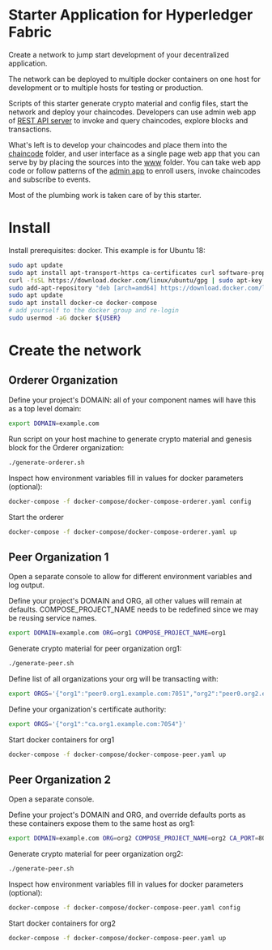 # Starter Application for Hyperledger Fabric

Create a network to jump start development of your decentralized application.

The network can be deployed to multiple docker containers on one host for development or to multiple hosts for testing 
or production.

Scripts of this starter generate crypto material and config files, start the network and deploy your chaincodes. 
Developers can use admin web app of 
[REST API server](https://github.com/maxxx1313/fabric-rest/tree/master/server/www-admin) 
to invoke and query chaincodes, explore blocks and transactions.

What's left is to develop your chaincodes and place them into the [chaincode](./chaincode) folder, 
and user interface as a single page web app that you can serve by by placing the sources into the [www](./www) folder. 
You can take web app code or follow patterns of the 
[admin app](https://github.com/maxxx1313/fabric-rest/tree/master/server/www-admin) to enroll users, 
invoke chaincodes and subscribe to events.

Most of the plumbing work is taken care of by this starter.

# Install

Install prerequisites: docker. This example is for Ubuntu 18:
```bash
sudo apt update
sudo apt install apt-transport-https ca-certificates curl software-properties-common
curl -fsSL https://download.docker.com/linux/ubuntu/gpg | sudo apt-key add -
sudo add-apt-repository "deb [arch=amd64] https://download.docker.com/linux/ubuntu bionic stable"
sudo apt update
sudo apt install docker-ce docker-compose
# add yourself to the docker group and re-login
sudo usermod -aG docker ${USER}
```

# Create the network

## Orderer Organization

Define your project's DOMAIN: all of your component names will have this as a top level domain:
```bash
export DOMAIN=example.com
```

Run script on your host machine to generate crypto material and genesis block for the Orderer organization:
```bash
./generate-orderer.sh
```

Inspect how environment variables fill in values for docker parameters (optional):
```bash
docker-compose -f docker-compose/docker-compose-orderer.yaml config
```

Start the orderer
```bash
docker-compose -f docker-compose/docker-compose-orderer.yaml up
```

## Peer Organization 1

Open a separate console to allow for different environment variables and log output.

Define your project's DOMAIN and ORG, all other values will remain at defaults. COMPOSE_PROJECT_NAME needs to be redefined
since we may be reusing service names.
```bash
export DOMAIN=example.com ORG=org1 COMPOSE_PROJECT_NAME=org1
```

Generate crypto material for peer organization org1:
```bash
./generate-peer.sh
```

Define list of all organizations your org will be transacting with:
```bash
export ORGS='{"org1":"peer0.org1.example.com:7051","org2":"peer0.org2.example.com:7051"}'
```

Define your organization's certificate authority:
```bash
export ORGS='{"org1":"ca.org1.example.com:7054"}'
```

Start docker containers for org1
```bash
docker-compose -f docker-compose/docker-compose-peer.yaml up
```
## Peer Organization 2

Open a separate console.

Define your project's DOMAIN and ORG, and override defaults ports as these containers expose them to the same host as org1:
```bash
export DOMAIN=example.com ORG=org2 COMPOSE_PROJECT_NAME=org2 CA_PORT=8054 PEER0_PORT=8051 PEER0_EVENT_PORT=8053 PEER1_PORT=8056 PEER1_EVENT_PORT=8058 API_PORT=4001 WWW_PORT=8082
```

Generate crypto material for peer organization org2:
```bash
./generate-peer.sh
```

Inspect how environment variables fill in values for docker parameters (optional):
```bash
docker-compose -f docker-compose/docker-compose-peer.yaml config
```

Start docker containers for org2
```bash
docker-compose -f docker-compose/docker-compose-peer.yaml up
```